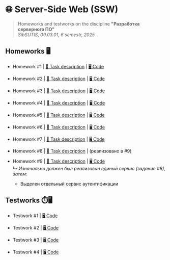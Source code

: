 # 🌐 Server-Side Web (SSW)

> Homeworks and testworks on the discipline **"Разработка серверного ПО"**  
> *SibSUTIS, 09.03.01, 6 semestr, 2025* 

## Homeworks 🖥️

* Homework #1 | [📄 Task description](/docs/homework1.pdf/) | [🖥️ Code](/homeworks/lab1/FilterTool/) 

* Homework #2 | [📄 Task description](/docs/homework2.pdf/) | [🖥️ Code](/homeworks/lab2/MultithreadedCalculationSimulation/) 

* Homework #3 | [📄 Task description](/docs/homework3.pdf/) | [🖥️ Code](/homeworks/lab3/) 

* Homework #4 | [📄 Task description](/docs/homework4.pdf/) | [🖥️ Code](/homeworks/lab4/) 

* Homework #5 | [📄 Task description](/docs/homework5.pdf/) | [🖥️ Code](/homeworks/lab5/) 

* Homework #6 | [📄 Task description](/docs/homework6.pdf/) | [🖥️ Code](/homeworks/lab6/)

* Homework #7 | [📄 Task description](/docs/homework7.pdf/) | [🖥️ Code](/homeworks/lab7/) 

* Homework #8 | [📄 Task description](/docs/homework8.pdf/) | (реализовано в #9)

* Homework #9 | [📄 Task description](/docs/homework9.pdf/) | [🖥️ Code](/homeworks/lab9/)  
  ↳ *Изначально должен был реализован единый сервис (задание #8), затем:*  
     - Выделен отдельный сервис аутентификации
     






## Testworks ⏱️🖥️

* Testwork #1 | [🖥️ Code](/testworks/test1/TestWork/)

* Testwork #2 | [🖥️ Code](/testworks/test2/)

* Testwork #3 | [🖥️ Code](/testworks/test3/)

* Testwork #4 | [🖥️ Code](/testworks/test4/)
